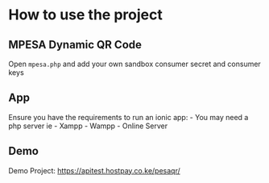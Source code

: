 # How to use the project

## MPESA Dynamic QR Code
Open ``mpesa.php`` and add your own sandbox consumer secret and consumer keys

## App
Ensure you have the requirements to run an ionic app:
    - You may need a php server ie
    - Xampp
    - Wampp
    - Online Server



## Demo
Demo Project: https://apitest.hostpay.co.ke/pesaqr/